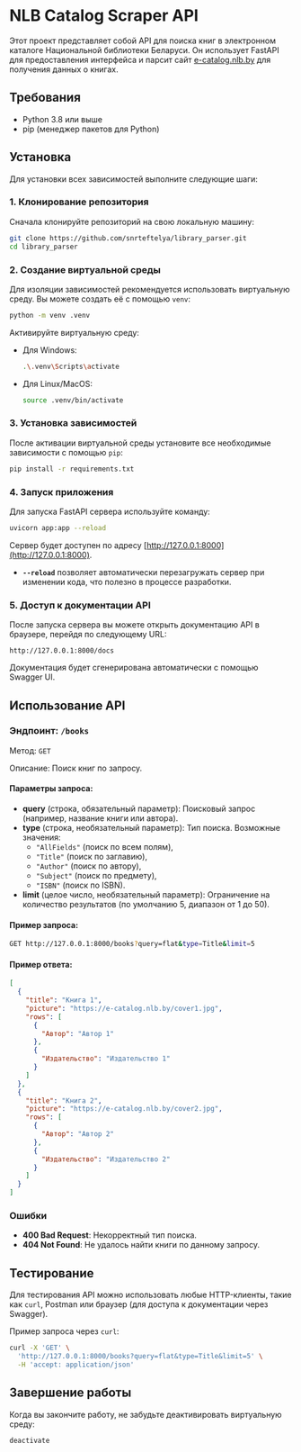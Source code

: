 # NLB Catalog Scraper API

Этот проект представляет собой API для поиска книг в электронном каталоге Национальной библиотеки Беларуси. Он использует FastAPI для предоставления интерфейса и парсит сайт [e-catalog.nlb.by](https://e-catalog.nlb.by) для получения данных о книгах.

## Требования

- Python 3.8 или выше
- pip (менеджер пакетов для Python)

## Установка

Для установки всех зависимостей выполните следующие шаги:

### 1. Клонирование репозитория

Сначала клонируйте репозиторий на свою локальную машину:

```bash
git clone https://github.com/snrteftelya/library_parser.git
cd library_parser
```

### 2. Создание виртуальной среды

Для изоляции зависимостей рекомендуется использовать виртуальную среду. Вы можете создать её с помощью `venv`:

```bash
python -m venv .venv
```

Активируйте виртуальную среду:

- Для Windows:
  ```bash
  .\.venv\Scripts\activate
  ```

- Для Linux/MacOS:
  ```bash
  source .venv/bin/activate
  ```

### 3. Установка зависимостей

После активации виртуальной среды установите все необходимые зависимости с помощью `pip`:

```bash
pip install -r requirements.txt
```

### 4. Запуск приложения

Для запуска FastAPI сервера используйте команду:

```bash
uvicorn app:app --reload
```

Сервер будет доступен по адресу [http://127.0.0.1:8000](http://127.0.0.1:8000).

- **`--reload`** позволяет автоматически перезагружать сервер при изменении кода, что полезно в процессе разработки.

### 5. Доступ к документации API

После запуска сервера вы можете открыть документацию API в браузере, перейдя по следующему URL:

```
http://127.0.0.1:8000/docs
```

Документация будет сгенерирована автоматически с помощью Swagger UI.

## Использование API

### Эндпоинт: `/books`

Метод: `GET`

Описание: Поиск книг по запросу.

#### Параметры запроса:

- **query** (строка, обязательный параметр): Поисковый запрос (например, название книги или автора).
- **type** (строка, необязательный параметр): Тип поиска. Возможные значения:
  - `"AllFields"` (поиск по всем полям),
  - `"Title"` (поиск по заглавию),
  - `"Author"` (поиск по автору),
  - `"Subject"` (поиск по предмету),
  - `"ISBN"` (поиск по ISBN).
- **limit** (целое число, необязательный параметр): Ограничение на количество результатов (по умолчанию 5, диапазон от 1 до 50).

#### Пример запроса:

```bash
GET http://127.0.0.1:8000/books?query=flat&type=Title&limit=5
```

#### Пример ответа:

```json
[
  {
    "title": "Книга 1",
    "picture": "https://e-catalog.nlb.by/cover1.jpg",
    "rows": [
      {
        "Автор": "Автор 1"
      },
      {
        "Издательство": "Издательство 1"
      }
    ]
  },
  {
    "title": "Книга 2",
    "picture": "https://e-catalog.nlb.by/cover2.jpg",
    "rows": [
      {
        "Автор": "Автор 2"
      },
      {
        "Издательство": "Издательство 2"
      }
    ]
  }
]
```

### Ошибки

- **400 Bad Request**: Некорректный тип поиска.
- **404 Not Found**: Не удалось найти книги по данному запросу.

## Тестирование

Для тестирования API можно использовать любые HTTP-клиенты, такие как `curl`, Postman или браузер (для доступа к документации через Swagger).

Пример запроса через `curl`:

```bash
curl -X 'GET' \
  'http://127.0.0.1:8000/books?query=flat&type=Title&limit=5' \
  -H 'accept: application/json'
```

## Завершение работы

Когда вы закончите работу, не забудьте деактивировать виртуальную среду:

```bash
deactivate
```